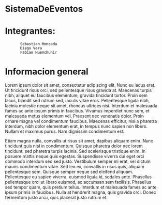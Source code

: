 SistemaDeEventos
================
Integrantes:
===========    
           Sebastian Moncada
           Diego Vera
           Fabian Huenchunir
# Informacion general
Lorem ipsum dolor sit amet, consectetur adipiscing elit. Nunc eu lacus erat. Ut tincidunt risus orci, sed pellentesque risus gravida at. Maecenas turpis nibh, aliquet eu faucibus elementum, gravida tincidunt tortor. Proin sem lacus, blandit sed rutrum sed, iaculis vitae eros. Pellentesque ligula nibh, lacinia molestie neque sit amet, rhoncus ultrices nisi. Interdum et malesuada fames ac ante ipsum primis in faucibus. Vivamus imperdiet nunc sem, et malesuada metus elementum vel. Praesent nec venenatis dolor. Proin ornare magna vel condimentum faucibus. Maecenas efficitur, nisi a pharetra interdum, nibh dolor elementum erat, in tempus nunc sapien non libero. Nullam et maximus purus. Nam dignissim condimentum est.

Etiam magna nulla, convallis ut risus sit amet, dapibus aliquam enim. Nunc tincidunt quis nisl in condimentum. Quisque pharetra dolor nec lorem tincidunt, sed pharetra turpis lacinia. Sed scelerisque tristique enim. In posuere mattis neque quis egestas. Suspendisse viverra dui eget orci commodo interdum sed sed justo. Vestibulum semper mi erat, vel dictum mauris condimentum vitae. Sed leo ex, convallis in risus quis, aliquam pellentesque sem. Quisque semper neque sed eleifend aliquam. Pellentesque eu sapien viverra, euismod ligula id, sodales ante. Phasellus pellentesque orci ut libero euismod, ac accumsan sem facilisis. Phasellus sed tempor quam, quis pretium tellus. Interdum et malesuada fames ac ante ipsum primis in faucibus. Nulla at hendrerit magna, quis gravida orci. Donec fermentum justo arcu, quis placerat justo rutrum et.
